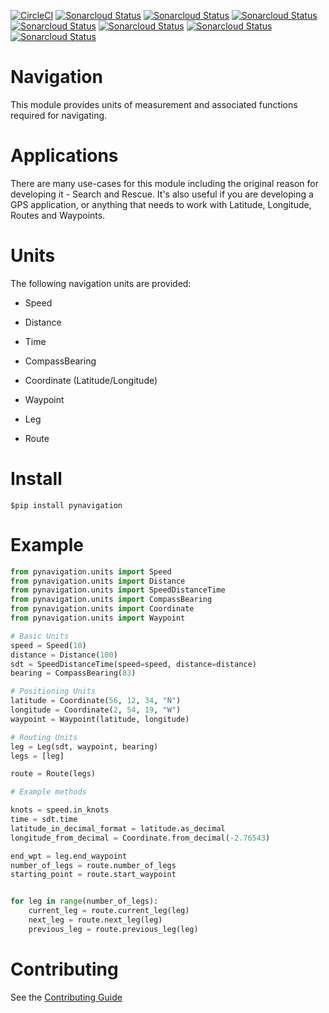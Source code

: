 [![CircleCI](https://circleci.com/gh/ngfgrant/navigation/tree/master.svg?style=svg&circle-token=6bba4588eeb6ed5ebff6839646ce62293a1001d8)](https://circleci.com/gh/ngfgrant/navigation/tree/master) [![Sonarcloud Status](https://sonarcloud.io/api/project_badges/measure?project=ngfgrant_navigation&metric=coverage)](https://sonarcloud.io/api/project_badges/measure?project=ngfgrant_navigation&metric=coverage) [![Sonarcloud
Status](https://sonarcloud.io/api/project_badges/measure?project=ngfgrant_navigation&metric=coverage)](https://sonarcloud.io/api/project_badges/measure?project=ngfgrant_navigation&metric=ncloc)
[![Sonarcloud
Status](https://sonarcloud.io/api/project_badges/measure?project=ngfgrant_navigation&metric=coverage)](https://sonarcloud.io/api/project_badges/measure?project=ngfgrant_navigation&metric=sqale_rating)
[![Sonarcloud
Status](https://sonarcloud.io/api/project_badges/measure?project=ngfgrant_navigation&metric=coverage)](https://sonarcloud.io/api/project_badges/measure?project=ngfgrant_navigation&metric=reliability_rating)
[![Sonarcloud
Status](https://sonarcloud.io/api/project_badges/measure?project=ngfgrant_navigation&metric=coverage)](https://sonarcloud.io/api/project_badges/measure?project=ngfgrant_navigation&metric=security_rating)
[![Sonarcloud
Status](https://sonarcloud.io/api/project_badges/measure?project=ngfgrant_navigation&metric=coverage)](https://sonarcloud.io/api/project_badges/measure?project=ngfgrant_navigation&metric=sqale_index)
[![Sonarcloud
Status](https://sonarcloud.io/api/project_badges/measure?project=ngfgrant_navigation&metric=coverage)](https://sonarcloud.io/api/project_badges/measure?project=ngfgrant_navigation&metric=vulnerabilities)

# Navigation

This module provides units of measurement and associated functions required for
navigating.

# Applications

There are many use-cases for this module including the original reason for
developing it - Search and Rescue. It's also useful if you are developing a GPS
application, or anything that needs to work with Latitude, Longitude, Routes
and Waypoints.

# Units

The following navigation units are provided:

- Speed

- Distance

- Time

- CompassBearing

- Coordinate (Latitude/Longitude)

- Waypoint

- Leg

- Route

# Install

```shell
$pip install pynavigation
```

# Example

```python
from pynavigation.units import Speed
from pynavigation.units import Distance
from pynavigation.units import SpeedDistanceTime
from pynavigation.units import CompassBearing
from pynavigation.units import Coordinate
from pynavigation.units import Waypoint

# Basic Units
speed = Speed(10)
distance = Distance(100)
sdt = SpeedDistanceTime(speed=speed, distance=distance)
bearing = CompassBearing(83)

# Positioning Units
latitude = Coordinate(56, 12, 34, "N")
longitude = Coordinate(2, 54, 19, "W")
waypoint = Waypoint(latitude, longitude)

# Routing Units
leg = Leg(sdt, waypoint, bearing)
legs = [leg]

route = Route(legs)

# Example methods

knots = speed.in_knots
time = sdt.time
latitude_in_decimal_format = latitude.as_decimal
longitude_from_decimal = Coordinate.from_decimal(-2.76543)

end_wpt = leg.end_waypoint
number_of_legs = route.number_of_legs
starting_point = route.start_waypoint


for leg in range(number_of_legs):
    current_leg = route.current_leg(leg)
    next_leg = route.next_leg(leg)
    previous_leg = route.previous_leg(leg)
```

# Contributing

See the [Contributing Guide](CONTRIBUTING.md)
